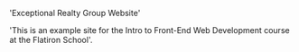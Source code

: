 'Exceptional Realty Group Website'

'This is an example site for the Intro to Front-End Web Development course at the Flatiron School'.
